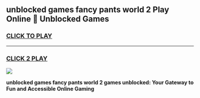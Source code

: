 
## unblocked games fancy pants world 2 Play Online 👋 Unblocked Games
<h3>
<a href="https://premium.freeplayer.one?title=unblocked_games_fancy_pants_world_2&ref=19F">CLICK TO PLAY</a></h3>
<hr>

<h3>
<a href="https://premium.freeplayer.one?title=unblocked_games_fancy_pants_world_2&ref=19F">CLICK 2 PLAY</a>
  
</h3>

<a href="https://premium.freeplayer.one?title=unblocked_games_fancy_pants_world_2&ref=19F"><img src="https://clearcache.store/games.png"></a>


**unblocked games fancy pants world 2 games unblocked: Your Gateway to Fun and Accessible Online Gaming**
